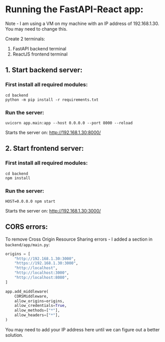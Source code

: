 # Running the FastAPI-React app:
Note - I am using a VM on my machine with an IP address of 192.168.1.30. You may need to change this.

Create 2 terminals:
1. FastAPI backend terminal
2. ReactJS frontend terminal

## 1. Start backend server:

### First install all required modules:
```shell
cd backend
python -m pip install -r requirements.txt
```

### Run the server:
`uvicorn app.main:app --host 0.0.0.0 --port 8000 --reload`

Starts the server on: http://192.168.1.30:8000/

## 2. Start frontend server:

### First install all required modules:
```shell
cd backend
npm install
```

### Run the server:
`HOST=0.0.0.0 npm start`

Starts the server on: http://192.168.1.30:3000/

## CORS errors:
To remove Cross Origin Resource Sharing errors - I added a section in `backend/app/main.py`:


```python 
origins = [
    "http://192.168.1.30:3000",
    "https://192.168.1.30:3000",
    "http://localhost",
    "http://localhost:3000",
    "http://localhost:8080",
]

app.add_middleware(
    CORSMiddleware,
    allow_origins=origins,
    allow_credentials=True,
    allow_methods=["*"],
    allow_headers=["*"],
)
```

You may need to add your IP address here until we can figure out a better solution.